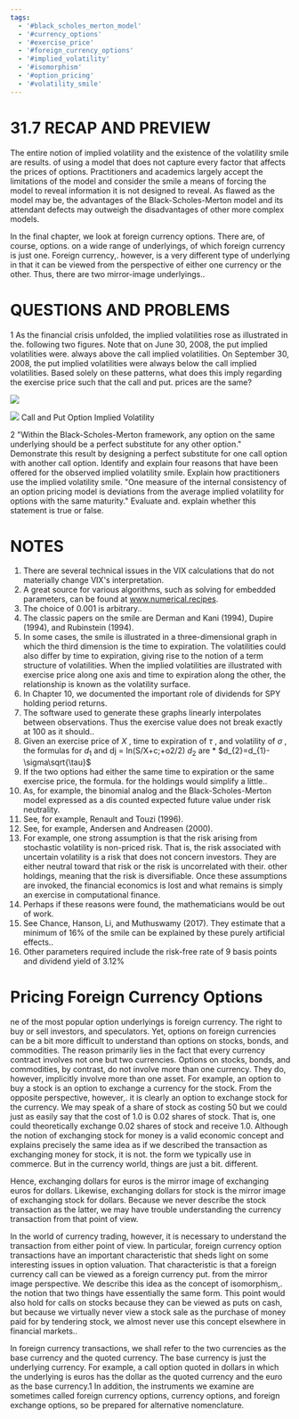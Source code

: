 ```yaml
---
tags:
  - '#black_scholes_merton_model'
  - '#currency_options'
  - '#exercise_price'
  - '#foreign_currency_options'
  - '#implied_volatility'
  - '#isomorphism'
  - '#option_pricing'
  - '#volatility_smile'
---
```

# 31.7 RECAP AND PREVIEW

The entire notion of implied volatility and the existence of the volatility smile are results. of using a model that does not capture every factor that affects the prices of options. Practitioners and academics largely accept the limitations of the model and consider the smile a means of forcing the model to reveal information it is not designed to reveal. As flawed as the model may be, the advantages of the Black-Scholes-Merton model and its attendant defects may outweigh the disadvantages of other more complex models.

In the final chapter, we look at foreign currency options. There are, of course, options. on a wide range of underlyings, of which foreign currency is just one. Foreign currency,. however, is a very different type of underlying in that it can be viewed from the perspective of either one currency or the other. Thus, there are two mirror-image underlyings..

# QUESTIONS AND PROBLEMS

1 As the financial crisis unfolded, the implied volatilities rose as illustrated in the. following two figures. Note that on June 30, 2008, the put implied volatilities were. always above the call implied volatilities. On September 30, 2008, the put implied volatilities were always below the call implied volatilities. Based solely on these patterns, what does this imply regarding the exercise price such that the call and put. prices are the same?

![](f9e37424b211837aca967473dffefb56e6894ff1eae7b91ad673cb787e307685.jpg)

![](cd41edd381ed406c928a087b4c2ed4b7ed1942e0a84f2410dfcb05c15e4a3740.jpg)
Call and Put Option Implied Volatility

2 "Within the Black-Scholes-Merton framework, any option on the same underlying should be a perfect substitute for any other option." Demonstrate this result by designing a perfect substitute for one call option with another call option. Identify and explain four reasons that have been offered for the observed implied volatility smile. Explain how practitioners use the implied volatility smile. "One measure of the internal consistency of an option pricing model is deviations from the average implied volatility for options with the same maturity." Evaluate and. explain whether this statement is true or false.

# NOTES

1. There are several technical issues in the VIX calculations that do not materially change VIX's interpretation.
2. A great source for various algorithms, such as solving for embedded parameters, can be found at www.numerical.recipes.
3. The choice of 0.001 is arbitrary..
4. The classic papers on the smile are Derman and Kani (1994), Dupire (1994), and Rubinstein (1994).
5. In some cases, the smile is illustrated in a three-dimensional graph in which the third dimension is the time to expiration. The volatilities could also differ by time to expiration, giving rise to the notion of a term structure of volatilities. When the implied volatilities are illustrated with exercise price along one axis and time to expiration along the other, the relationship is known as the volatility surface.
6. In Chapter 10, we documented the important role of dividends for SPY holding period returns.
7. The software used to generate these graphs linearly interpolates between observations. Thus the exercise value does not break exactly at 100 as it should..
8. Given an exercise price of $X$ , time to expiration of $\tau$ , and volatility of $\sigma$ , the formulas for $d_{1}$ and dj = In(S/X+c;+o2/2) $d_{2}$ are \* $d_{2}=d_{1}-\sigma\sqrt{\tau}$
9. If the two options had either the same time to expiration or the same exercise price, the formula. for the holdings would simplify a little..
10. As, for example, the binomial analog and the Black-Scholes-Merton model expressed as a dis counted expected future value under risk neutrality.
11. See, for example, Renault and Touzi (1996).
12. See, for example, Andersen and Andreasen (2000).
13. For example, one strong assumption is that the risk arising from stochastic volatility is non-priced risk. That is, the risk associated with uncertain volatility is a risk that does not concern investors. They are either neutral toward that risk or the risk is uncorrelated with their. other holdings, meaning that the risk is diversifiable. Once these assumptions are invoked, the financial economics is lost and what remains is simply an exercise in computational finance.
14. Perhaps if these reasons were found, the mathematicians would be out of work.
15. See Chance, Hanson, Li, and Muthuswamy (2017). They estimate that a minimum of $16\%$ of the smile can be explained by these purely artificial effects..
16. Other parameters required include the risk-free rate of 9 basis points and dividend yield of $3.12\%$

# Pricing Foreign Currency Options

ne of the most popular option underlyings is foreign currency. The right to buy or sell investors, and speculators. Yet, options on foreign currencies can be a bit more difficult to understand than options on stocks, bonds, and commodities. The reason primarily lies in the fact that every currency contract involves not one but two currencies. Options on stocks, bonds, and commodities, by contrast, do not involve more than one currency. They do, however, implicitly involve more than one asset. For example, an option to buy a stock is an option to exchange a currency for the stock. From the opposite perspective, however,. it is clearly an option to exchange stock for the currency. We may speak of a share of stock as costing 50 but we could just as easily say that the cost of 1.0 is 0.02 shares of stock. That is, one could theoretically exchange 0.02 shares of stock and receive 1.0. Although the notion of exchanging stock for money is a valid economic concept and explains precisely the same idea as if we described the transaction as exchanging money for stock, it is not. the form we typically use in commerce. But in the currency world, things are just a bit. different.

Hence, exchanging dollars for euros is the mirror image of exchanging euros for dollars. Likewise, exchanging dollars for stock is the mirror image of exchanging stock for dollars. Because we never describe the stock transaction as the latter, we may have trouble understanding the currency transaction from that point of view.

In the world of currency trading, however, it is necessary to understand the transaction from either point of view. In particular, foreign currency option transactions have an important characteristic that sheds light on some interesting issues in option valuation. That characteristic is that a foreign currency call can be viewed as a foreign currency put. from the mirror image perspective. We describe this idea as the concept of isomorphism,. the notion that two things have essentially the same form. This point would also hold for calls on stocks because they can be viewed as puts on cash, but because we virtually never view a stock sale as the purchase of money paid for by tendering stock, we almost never use this concept elsewhere in financial markets..

In foreign currency transactions, we shall refer to the two currencies as the base currency and the quoted currency. The base currency is just the underlying currency. For example, a call option quoted in dollars in which the underlying is euros has the dollar as the quoted currency and the euro as the base currency.1 In addition, the instruments we examine are sometimes called foreign currency options, currency options, and foreign exchange options, so be prepared for alternative nomenclature.
